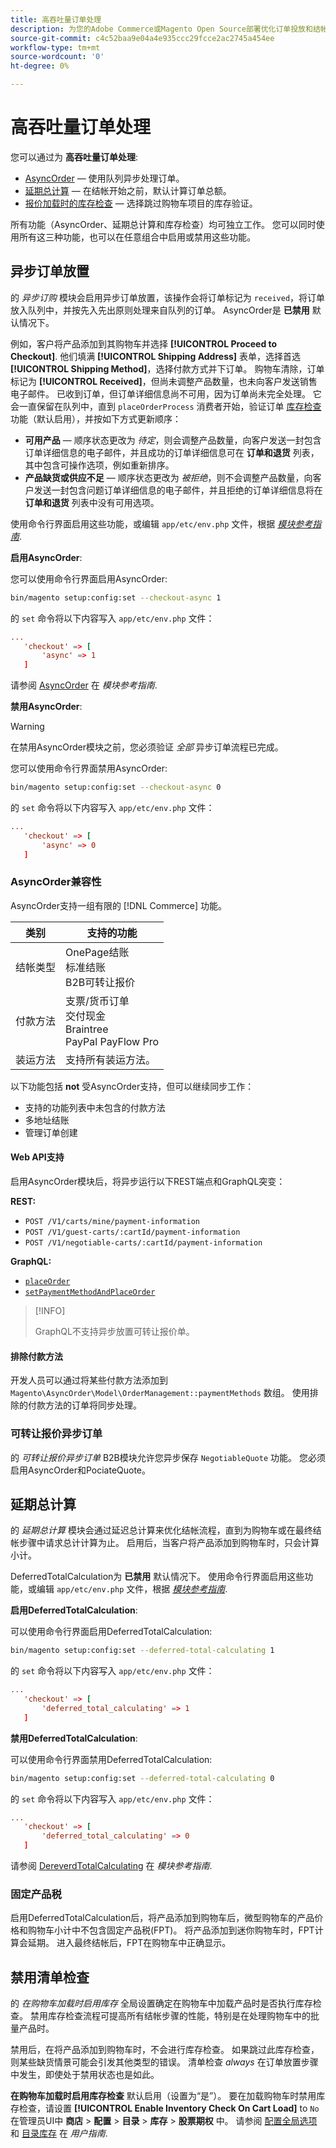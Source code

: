 ```yaml
---
title: 高吞吐量订单处理
description: 为您的Adobe Commerce或Magento Open Source部署优化订单投放和结帐体验。
source-git-commit: c4c52baa9e04a4e935ccc29fcce2ac2745a454ee
workflow-type: tm+mt
source-wordcount: '0'
ht-degree: 0%

---
```



# 高吞吐量订单处理

您可以通过为 **高吞吐量订单处理**:

- [AsyncOrder](#asynchronous-order-placement) — 使用队列异步处理订单。
- [延期总计算](#deferred-total-calculation) — 在结帐开始之前，默认计算订单总额。
- [报价加载时的库存检查](#disable-inventory-check) — 选择跳过购物车项目的库存验证。

所有功能（AsyncOrder、延期总计算和库存检查）均可独立工作。 您可以同时使用所有这三种功能，也可以在任意组合中启用或禁用这些功能。

## 异步订单放置

的 _异步订购_ 模块会启用异步订单放置，该操作会将订单标记为 `received`，将订单放入队列中，并按先入先出原则处理来自队列的订单。 AsyncOrder是 **已禁用** 默认情况下。

例如，客户将产品添加到其购物车并选择 **[!UICONTROL Proceed to Checkout]**. 他们填满 **[!UICONTROL Shipping Address]** 表单，选择首选 **[!UICONTROL Shipping Method]**，选择付款方式并下订单。 购物车清除，订单标记为 **[!UICONTROL Received]**，但尚未调整产品数量，也未向客户发送销售电子邮件。 已收到订单，但订单详细信息尚不可用，因为订单尚未完全处理。 它会一直保留在队列中，直到 `placeOrderProcess` 消费者开始，验证订单 [库存检查](#disable-inventory-check) 功能（默认启用），并按如下方式更新顺序：

- **可用产品** — 顺序状态更改为 _待定_，则会调整产品数量，向客户发送一封包含订单详细信息的电子邮件，并且成功的订单详细信息可在 **订单和退货** 列表，其中包含可操作选项，例如重新排序。
- **产品缺货或供应不足** — 顺序状态更改为 _被拒绝_，则不会调整产品数量，向客户发送一封包含问题订单详细信息的电子邮件，并且拒绝的订单详细信息将在 **订单和退货** 列表中没有可用选项。

使用命令行界面启用这些功能，或编辑 `app/etc/env.php` 文件，根据 [_模块参考指南_][mrg].

**启用AsyncOrder**:

您可以使用命令行界面启用AsyncOrder:

```bash
bin/magento setup:config:set --checkout-async 1
```

的 `set` 命令将以下内容写入 `app/etc/env.php` 文件：

```conf
...
   'checkout' => [
       'async' => 1
   ]
```

请参阅 [AsyncOrder] 在 _模块参考指南_.

**禁用AsyncOrder**:

>[!WARNING]
>
>在禁用AsyncOrder模块之前，您必须验证 _全部_ 异步订单流程已完成。

您可以使用命令行界面禁用AsyncOrder:

```bash
bin/magento setup:config:set --checkout-async 0
```

的 `set` 命令将以下内容写入 `app/etc/env.php` 文件：

```conf
...
   'checkout' => [
       'async' => 0
   ]
```

### AsyncOrder兼容性

AsyncOrder支持一组有限的 [!DNL Commerce] 功能。

| 类别 | 支持的功能 |
|---------------- | -----------------------|
| 结帐类型 | OnePage结账<br>标准结账<br>B2B可转让报价 |
| 付款方法 | 支票/货币订单<br>交付现金<br>Braintree<br>PayPal PayFlow Pro |
| 装运方法 | 支持所有装运方法。 |

以下功能包括 **not** 受AsyncOrder支持，但可以继续同步工作：

- 支持的功能列表中未包含的付款方法
- 多地址结账
- 管理订单创建

#### Web API支持

启用AsyncOrder模块后，将异步运行以下REST端点和GraphQL突变：

**REST:**

- `POST /V1/carts/mine/payment-information`
- `POST /V1/guest-carts/:cartId/payment-information`
- `POST /V1/negotiable-carts/:cartId/payment-information`

**GraphQL:**

- [`placeOrder`](https://devdocs.magento.com/guides/v2.4/graphql/mutations/place-order.html)
- [`setPaymentMethodAndPlaceOrder`](https://devdocs.magento.com/guides/v2.4/graphql/mutations/set-payment-place-order.html)

>[!INFO]
>
>GraphQL不支持异步放置可转让报价单。

#### 排除付款方法

开发人员可以通过将某些付款方法添加到 `Magento\AsyncOrder\Model\OrderManagement::paymentMethods` 数组。 使用排除的付款方法的订单将同步处理。

### 可转让报价异步订单

的 _可转让报价异步订单_ B2B模块允许您异步保存 `NegotiableQuote` 功能。 您必须启用AsyncOrder和PociateQuote。

## 延期总计算

的 _延期总计算_ 模块会通过延迟总计算来优化结帐流程，直到为购物车或在最终结帐步骤中请求总计计算为止。 启用后，当客户将产品添加到购物车时，只会计算小计。

DeferredTotalCalculation为 **已禁用** 默认情况下。 使用命令行界面启用这些功能，或编辑 `app/etc/env.php` 文件，根据 [_模块参考指南_][mrg].

**启用DeferredTotalCalculation**:

可以使用命令行界面启用DeferredTotalCalculation:

```bash
bin/magento setup:config:set --deferred-total-calculating 1
```

的 `set` 命令将以下内容写入 `app/etc/env.php` 文件：

```conf
...
   'checkout' => [
       'deferred_total_calculating' => 1
   ]
```

**禁用DeferredTotalCalculation**:

可以使用命令行界面禁用DeferredTotalCalculation:

```bash
bin/magento setup:config:set --deferred-total-calculating 0
```

的 `set` 命令将以下内容写入 `app/etc/env.php` 文件：

```conf
...
   'checkout' => [
       'deferred_total_calculating' => 0
   ]
```

请参阅 [DereverdTotalCalculating] 在 _模块参考指南_.

### 固定产品税

启用DeferredTotalCalculation后，将产品添加到购物车后，微型购物车的产品价格和购物车小计中不包含固定产品税(FPT)。 将产品添加到迷你购物车时，FPT计算会延期。 进入最终结帐后，FPT在购物车中正确显示。

## 禁用清单检查

的 _在购物车加载时启用库存_ 全局设置确定在购物车中加载产品时是否执行库存检查。 禁用库存检查流程可提高所有结帐步骤的性能，特别是在处理购物车中的批量产品时。

禁用后，在将产品添加到购物车时，不会进行库存检查。 如果跳过此库存检查，则某些缺货情景可能会引发其他类型的错误。 清单检查 _always_ 在订单放置步骤中发生，即使处于禁用状态也是如此。

**在购物车加载时启用库存检查** 默认启用（设置为“是”）。 要在加载购物车时禁用库存检查，请设置 **[!UICONTROL Enable Inventory Check On Cart Load]** to `No` 在管理员UI中 **商店** > **配置** > **目录** > **库存** > **股票期权** 中。 请参阅 [配置全局选项][global] 和 [目录库存][inventory] 在 _用户指南_.

<!-- link definitions -->

[Apply patches]: https://devdocs.magento.com/cloud/project/project-patch.html
[global]: https://docs.magento.com/user-guide/catalog/inventory-options-global.html
[inventory]: https://docs.magento.com/user-guide/configuration/catalog/inventory.html
[Install extensions]: https://devdocs.magento.com/extensions/install/
[cloud-extensions]: https://devdocs.magento.com/cloud/howtos/install-components.html

[mrg]: https://devdocs.magento.com/guides/v2.4//mrg/intro.html
[AsyncOrder]: https://devdocs.magento.com/guides/v2.4/mrg/module-async-order.html
[DereverdTotalCalculating]: https://devdocs.magento.com/guides/v2.4/mrg/module-deferred-total-calculating.html
[NegotiableQuoteAsyncOrder]: https://devdocs.magento.com/guides/v2.4/mrg/module-negotiable-quote-async-order.html
